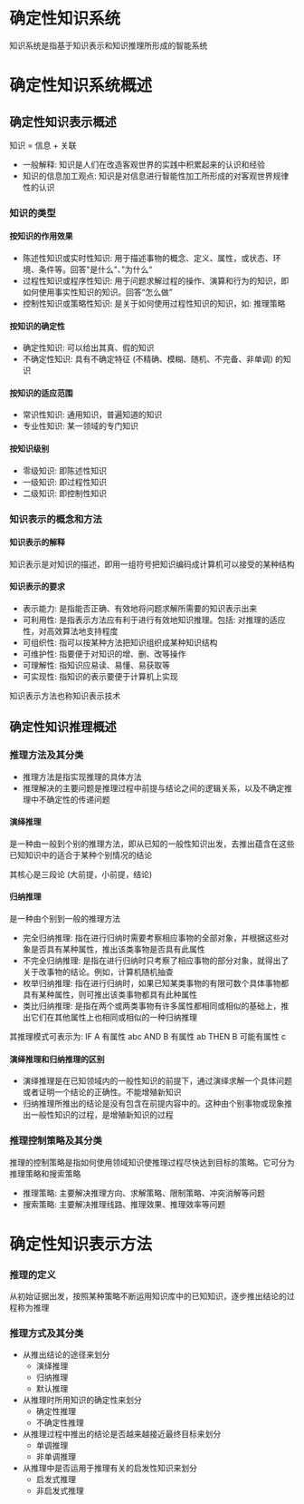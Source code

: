 # 确定性知识系统

知识系统是指基于知识表示和知识推理所形成的智能系统

# 确定性知识系统概述

## 确定性知识表示概述

知识 = 信息 + 关联

- 一般解释: 知识是人们在改造客观世界的实践中积累起来的认识和经验
- 知识的信息加工观点: 知识是对信息进行智能性加工所形成的对客观世界规律性的认识

### 知识的类型

#### 按知识的作用效果

- 陈述性知识或实时性知识: 用于描述事物的概念、定义、属性，或状态、环境、条件等。回答"是什么"、”为什么“
- 过程性知识或程序性知识: 用于问题求解过程的操作、演算和行为的知识，即如何使用事实性知识的知识。回答“怎么做”
- 控制性知识或策略性知识: 是关于如何使用过程性知识的知识，如: 推理策略

#### 按知识的确定性

- 确定性知识: 可以给出其真、假的知识
- 不确定性知识: 具有不确定特征 (不精确、模糊、随机、不完备、非单调) 的知识

#### 按知识的适应范围

- 常识性知识: 通用知识，普遍知道的知识
- 专业性知识: 某一领域的专门知识

#### 按知识级别

- 零级知识: 即陈述性知识
- 一级知识: 即过程性知识
- 二级知识: 即控制性知识

### 知识表示的概念和方法

#### 知识表示的解释

知识表示是对知识的描述，即用一组符号把知识编码成计算机可以接受的某种结构

#### 知识表示的要求

- 表示能力: 是指能否正确、有效地将问题求解所需要的知识表示出来
- 可利用性: 是指表示方法应有利于进行有效地知识推理。包括: 对推理的适应性，对高效算法地支持程度
- 可组织性: 指可以按某种方法把知识组织成某种知识结构
- 可维护性: 指要便于对知识的增、删、改等操作
- 可理解性: 指知识应易读、易懂、易获取等
- 可实现性: 指知识的表示要便于计算机上实现

知识表示方法也称知识表示技术

## 确定性知识推理概述

### 推理方法及其分类

- 推理方法是指实现推理的具体方法
- 推理解决的主要问题是推理过程中前提与结论之间的逻辑关系，以及不确定推理中不确定性的传递问题

#### 演绎推理

是一种由一般到个别的推理方法，即从已知的一般性知识出发，去推出蕴含在这些已知知识中的适合于某种个别情况的结论

其核心是三段论 (大前提，小前提，结论)

#### 归纳推理

是一种由个别到一般的推理方法

- 完全归纳推理: 指在进行归纳时需要考察相应事物的全部对象，并根据这些对象是否具有某种属性，推出该类事物是否具有此属性
- 不完全归纳推理: 是指在进行归纳时只考察了相应事物的部分对象，就得出了关于改事物的结论。例如，计算机随机抽查
- 枚举归纳推理: 指在进行归纳时，如果已知某类事物的有限可数个具体事物都具有某种属性，则可推出该类事物都具有此种属性
- 类比归纳推理: 是指在两个或两类事物有许多属性都相同或相似的基础上，推出它们在其他属性上也相同或相似的一种归纳推理

其推理模式可表示为: IF A 有属性 abc AND B 有属性 ab THEN B 可能有属性 c

#### 演绎推理和归纳推理的区别

- 演绎推理是在已知领域内的一般性知识的前提下，通过演绎求解一个具体问题或者证明一个结论的正确性。不能增殖新知识
- 归纳推理所推出的结论是没有包含在前提内容中的。这种由个别事物或现象推出一般性知识的过程，是增殖新知识的过程

### 推理控制策略及其分类

推理的控制策略是指如何使用领域知识使推理过程尽快达到目标的策略。它可分为推理策略和搜索策略

- 推理策略: 主要解决推理方向、求解策略、限制策略、冲突消解等问题
- 搜索策略: 主要解决推理线路、推理效果、推理效率等问题

# 确定性知识表示方法

### 推理的定义

从初始证据出发，按照某种策略不断运用知识库中的已知知识，逐步推出结论的过程称为推理

### 推理方式及其分类

- 从推出结论的途径来划分
  - 演绎推理
  - 归纳推理
  - 默认推理
- 从推理时所用知识的确定性来划分
  - 确定性推理
  - 不确定性推理
- 从推理过程中推出的结论是否越来越接近最终目标来划分
  - 单调推理
  - 非单调推理
- 从推理中是否运用于推理有关的启发性知识来划分
  - 启发式推理
  - 非启发式推理
